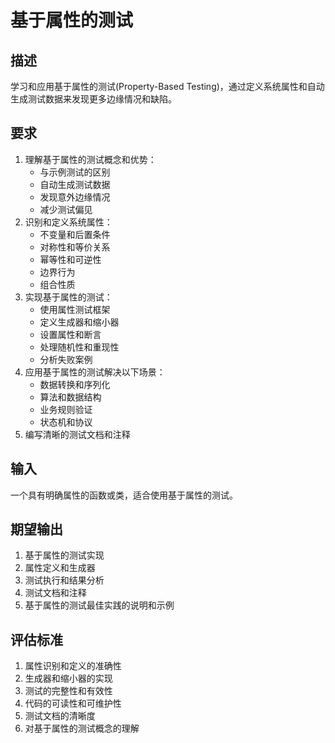 # 基于属性的测试

## 描述
学习和应用基于属性的测试(Property-Based Testing)，通过定义系统属性和自动生成测试数据来发现更多边缘情况和缺陷。

## 要求
1. 理解基于属性的测试概念和优势：
   - 与示例测试的区别
   - 自动生成测试数据
   - 发现意外边缘情况
   - 减少测试偏见
2. 识别和定义系统属性：
   - 不变量和后置条件
   - 对称性和等价关系
   - 幂等性和可逆性
   - 边界行为
   - 组合性质
3. 实现基于属性的测试：
   - 使用属性测试框架
   - 定义生成器和缩小器
   - 设置属性和断言
   - 处理随机性和重现性
   - 分析失败案例
4. 应用基于属性的测试解决以下场景：
   - 数据转换和序列化
   - 算法和数据结构
   - 业务规则验证
   - 状态机和协议
5. 编写清晰的测试文档和注释

## 输入
一个具有明确属性的函数或类，适合使用基于属性的测试。

## 期望输出
1. 基于属性的测试实现
2. 属性定义和生成器
3. 测试执行和结果分析
4. 测试文档和注释
5. 基于属性的测试最佳实践的说明和示例

## 评估标准
1. 属性识别和定义的准确性
2. 生成器和缩小器的实现
3. 测试的完整性和有效性
4. 代码的可读性和可维护性
5. 测试文档的清晰度
6. 对基于属性的测试概念的理解